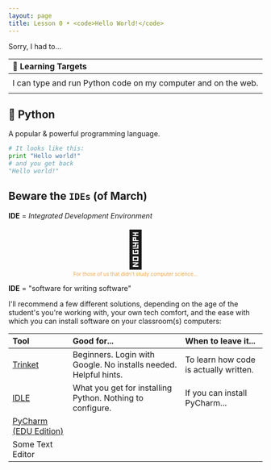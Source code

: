```yaml
---
layout: page
title: Lesson 0 • <code>Hello World!</code>
---
```


Sorry, I had to...

| 🎯  Learning Targets                                          |
|:--------------------------------------------------------------|
|                                                               |
| I can type and run Python code on my computer and on the web. |
|                                                               |

## 🐍 Python
A popular & powerful programming language.

```python
# It looks like this:   
print "Hello world!"    
# and you get back    
"Hello world!"    
```

## Beware the `IDEs` (of March)
**IDE** = _Integrated Development Environment_

<div style = "font-size: 72px; text-align: center">🤔</div>

<div style = "font-size: 10px; text-align: center; color: #ECA241">For those of us that didn't study computer science...</div>

**IDE** = "software for writing software"

I'll recommend a few different solutions, depending on the age of the student's you're working with, your own tech comfort, and the ease with which you can install software on your classroom(s) computers:

| Tool                                                                     | Good for...                                                      | When to leave it...                    |
|:--------------|:--------------------|:-------------------|
| [Trinket](https://trinket.io/)    | Beginners. Login with Google. No installs needed. Helpful hints. | To learn how code is actually written. |
| [IDLE](https://www.python.org/downloads/)  | What you get for installing Python. Nothing to configure.      | If you can install PyCharm...                                      |
| [PyCharm (EDU Edition)](https://www.jetbrains.com/PyCharm-edu/download/) |                                                                  |                                        |
| Some Text Editor                                                         |                                                                  |                                        |
